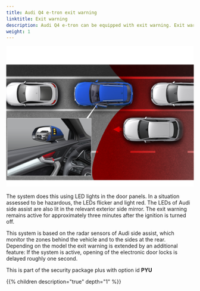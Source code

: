 ```yaml
---
title: Audi Q4 e-tron exit warning
linktitle: Exit warning
description: Audi Q4 e-tron can be equipped with exit warning. Exit warning improves safety in city traffic. If the car has come to a stop and other vehicles or bicyclists classified as critical are approaching from the rear, the system warns passengers not to open the doors.
weight: 1
---
```


![Exit warning](exitwarning.jpg "Exit warning Audi Q4 e-tron")

 The system does this using LED lights in the door panels. In a situation assessed to be hazardous, the LEDs flicker and light red. The LEDs of Audi side assist are also lit in the relevant exterior side mirror. The exit warning remains active for approximately three minutes after the ignition is turned off.

This system is based on the radar sensors of Audi side assist, which monitor the zones behind the vehicle and to the sides at the rear. Depending on the model the exit warning is extended by an additional feature: If the system is active, opening of the electronic door locks is delayed roughly one second.

This is part of the security package plus with option id **PYU**


{{% children description="true" depth="1" %}}
